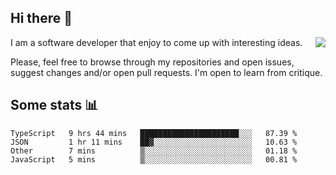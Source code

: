 ## Hi there :slightly_smiling_face:

<img src="https://github-readme-stats.vercel.app/api?username=victorgrycuk&show_icons=true&count_private=true" align="right">

I am a software developer that enjoy to come up with interesting ideas.

Please, feel free to browse through my repositories and open issues, suggest changes and/or open pull requests. I'm open to learn from critique.

## Some stats :bar_chart:
<!--START_SECTION:waka-->
```text
TypeScript   9 hrs 44 mins   ██████████████████████░░░   87.39 % 
JSON         1 hr 11 mins    ██▓░░░░░░░░░░░░░░░░░░░░░░   10.63 % 
Other        7 mins          ▒░░░░░░░░░░░░░░░░░░░░░░░░   01.18 % 
JavaScript   5 mins          ▒░░░░░░░░░░░░░░░░░░░░░░░░   00.81 % 
```
<!--END_SECTION:waka-->
